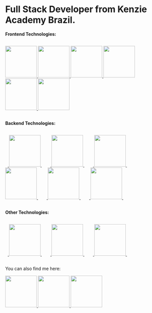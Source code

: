 # Full Stack Developer from Kenzie Academy Brazil.


**Frontend Technologies:**

##

<div display="flex" align-items="space-around"> 
<a target="_blank"  href="https://developer.mozilla.org/en-US/docs/Glossary/HTML5"> <img width="100" heigth="100"<img width="50" heigth="50" src="https://cdn.jsdelivr.net/gh/devicons/devicon/icons/html5/html5-original.svg" /> </a>
<a href="https://developer.mozilla.org/pt-BR/docs/Web/CSS"> <img width="100" heigth="100"<img width="50" heigth="50" src="https://cdn.jsdelivr.net/gh/devicons/devicon/icons/css3/css3-original.svg" /> </a>
<a href="https://developer.mozilla.org/pt-BR/docs/Web/JavaScript"> <img width="100" heigth="100"<img width="50" heigth="50" src="https://cdn.jsdelivr.net/gh/devicons/devicon/icons/javascript/javascript-original.svg" /> </a>
<a href="https://react.dev/"> <img width="100" heigth="100"<img width="50" heigth="50" src="https://cdn.jsdelivr.net/gh/devicons/devicon/icons/react/react-original.svg" /> </a>
<a href="https://www.typescriptlang.org/"> <img width="100" heigth="100"<img width="50" heigth="50" src="https://cdn.jsdelivr.net/gh/devicons/devicon/icons/typescript/typescript-original.svg" /> </a>
<a href="https://nextjs.org/"> <img width="100" heigth="100"<img width="50" heigth="50" src="https://cdn.jsdelivr.net/gh/devicons/devicon/icons/nextjs/nextjs-original.svg" /> </a>
</div>

##

**Backend Technologies:**

##

<div display="flex" align-items="space-around"> 
  &nbsp;&nbsp;<a href="https://nodejs.org/en"> <img width="100" heigth="100"<img width="50" heigth="50" src="https://cdn.jsdelivr.net/gh/devicons/devicon/icons/nodejs/nodejs-original.svg" /> </a>&nbsp;&nbsp;&nbsp;&nbsp;  
  &nbsp;&nbsp;<a href="https://nestjs.com/"> <img width="100" heigth="100"<img width="50" heigth="50" src="https://cdn.jsdelivr.net/gh/devicons/devicon/icons/nestjs/nestjs-plain.svg" /> </a>&nbsp;&nbsp;&nbsp;&nbsp;
  &nbsp;&nbsp;<a href="https://www.npmjs.com/package/express"> <img width="100" heigth="100"<img width="50" heigth="50" src="https://cdn.jsdelivr.net/gh/devicons/devicon/icons/express/express-original.svg" /> </a>&nbsp;&nbsp;&nbsp;&nbsp;
  &nbsp;&nbsp;<a href="https://www.python.org/"> <img width="100" heigth="100"<img width="50" heigth="50" src="https://cdn.jsdelivr.net/gh/devicons/devicon/icons/python/python-original.svg" /> </a>&nbsp;&nbsp;&nbsp;&nbsp;
  &nbsp;&nbsp;<a href="https://www.djangoproject.com/"> <img width="100" heigth="100"<img width="50" heigth="50" src="https://cdn.jsdelivr.net/gh/devicons/devicon/icons/django/django-plain.svg" /> </a>&nbsp;&nbsp;&nbsp;&nbsp;
  &nbsp;&nbsp;<a href="https://www.postgresql.org/"> <img width="100" heigth="100"<img width="50" heigth="50" src="https://cdn.jsdelivr.net/gh/devicons/devicon/icons/postgresql/postgresql-original.svg" /> </a>&nbsp;&nbsp;&nbsp;&nbsp;
</div>

##

**Other Technologies:**

##

<div display="flex" align-items="space-around"> 
  &nbsp;&nbsp;<a href="https://github.com/"> <img width="100" heigth="100"<img width="50" heigth="50" src="https://cdn.jsdelivr.net/gh/devicons/devicon/icons/github/github-original.svg" /> </a>&nbsp;&nbsp;&nbsp;&nbsp;  
  &nbsp;&nbsp;<a href="https://about.gitlab.com/"> <img width="100" heigth="100"<img width="50" heigth="50" src="https://cdn.jsdelivr.net/gh/devicons/devicon/icons/gitlab/gitlab-original.svg" /> </a>&nbsp;&nbsp;&nbsp;&nbsp;  
  &nbsp;&nbsp;<a href="https://www.atlassian.com/br/software/jira?&aceid=&adposition=&adgroup=143040554285&campaign=19324540271&creative=642122380510&device=c&keyword=jira&matchtype=e&network=g&placement=&ds_kids=p74609451296&ds_e=GOOGLE&ds_eid=700000001558501&ds_e1=GOOGLE&gad_source=1&gclid=Cj0KCQjw7JOpBhCfARIsAL3bobfkXf8gUiO4HgQzTCaqtI3N9oicUn7y75LB-0CYamD1NyJQeavXfwUaAi8EEALw_wcB&gclsrc=aw.ds"> <img width="100" heigth="100"<img width="50" heigth="50" src="https://cdn.jsdelivr.net/gh/devicons/devicon/icons/jira/jira-original.svg" /> </a>&nbsp;&nbsp;&nbsp;&nbsp;
</div>

##

You can also find me here:

<div display="flex" flex-direction="row"> 
<a href="https://linktr.ee/mateusjf"> <img width="100" heigth="100" src="https://img.shields.io/badge/linktree-1de9b6?style=for-the-badge&logo=linktree&logoColor=white"> </a>
<a href="https://www.linkedin.com/in/mateus-joao-feldhaus/"> <img width="100" heigth="100" src="https://img.shields.io/badge/linkedin-%230077B5.svg?style=for-the-badge&logo=linkedin&logoColor=white"> </a>  
<a href="https://instagram.com/mateusjf91?igshid=ZDdkNTZiNTM="> <img width="100" heigth="100" src="https://img.shields.io/badge/Instagram-%23E4405F.svg?style=for-the-badge&logo=Instagram&logoColor=white"> </a>
</div>

          
          
          
          
          
          

<!--
**mateusjfeldhaus/mateusjfeldhaus** is a ✨ _special_ ✨ repository because its `README.md` (this file) appears on your GitHub profile.

Here are some ideas to get you started:

- 🔭 I’m currently working on ...
- 🌱 I’m currently learning ...
- 👯 I’m looking to collaborate on ...
- 🤔 I’m looking for help with ...
- 💬 Ask me about ...
- 📫 How to reach me: ...
- 😄 Pronouns: ...
- ⚡ Fun fact: ...
-->
